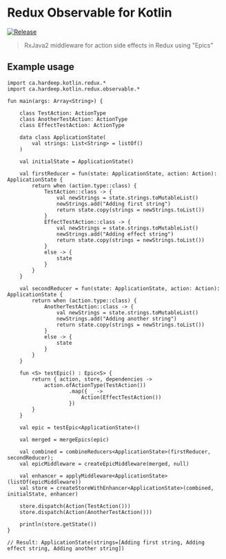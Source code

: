 # Redux Observable for Kotlin

[![Release](https://jitpack.io/v/hardeep/kotlin-redux-observable.svg)](https://jitpack.io/#hardeep/kotlin-redux-observable)

> RxJava2 middleware for action side effects in Redux using "Epics"

## Example usage

    import ca.hardeep.kotlin.redux.*
    import ca.hardeep.kotlin.redux.observable.*

    fun main(args: Array<String>) {

        class TestAction: ActionType
        class AnotherTestAction: ActionType
        class EffectTestAction: ActionType

        data class ApplicationState(
            val strings: List<String> = listOf()
        )

        val initialState = ApplicationState()

        val firstReducer = fun(state: ApplicationState, action: Action): ApplicationState {
            return when (action.type::class) {
                TestAction::class -> {
                    val newStrings = state.strings.toMutableList()
                    newStrings.add("Adding first string")
                    return state.copy(strings = newStrings.toList())
                }
                EffectTestAction::class -> {
                    val newStrings = state.strings.toMutableList()
                    newStrings.add("Adding effect string")
                    return state.copy(strings = newStrings.toList())
                }
                else -> {
                    state
                }
            }
        }

        val secondReducer = fun(state: ApplicationState, action: Action): ApplicationState {
            return when (action.type::class) {
                AnotherTestAction::class -> {
                    val newStrings = state.strings.toMutableList()
                    newStrings.add("Adding another string")
                    return state.copy(strings = newStrings.toList())
                }
                else -> {
                    state
                }
            }
        }

        fun <S> testEpic() : Epic<S> {
            return { action, store, dependencies ->
                action.ofActionType(TestAction())
                        .map({ _ ->
                            Action(EffectTestAction())
                        })
            }
        } 

        val epic = testEpic<ApplicationState>()

        val merged = mergeEpics(epic)

        val combined = combineReducers<ApplicationState>(firstReducer, secondReducer);
        val epicMiddleware = createEpicMiddleware(merged, null)

        val enhancer = applyMiddleware<ApplicationState>(listOf(epicMiddleware))
        val store = createStoreWithEnhancer<ApplicationState>(combined, initialState, enhancer)

        store.dispatch(Action(TestAction()))
        store.dispatch(Action(AnotherTestAction()))

        println(store.getState())
    }

    // Result: ApplicationState(strings=[Adding first string, Adding effect string, Adding another string])
